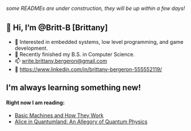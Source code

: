 ###### some READMEs are under construction, they will be up within a few days!

## 👋 Hi, I’m @Britt-B [Brittany]
- 👀 Interested in embedded systems, low level programming, and game development.
- 🌱 Recently finished my B.S. in Computer Science.
- 📫 write.brittany.bergeron@gmail.com
- 🤝 https://www.linkedin.com/in/brittany-bergeron-555552119/


## I'm always learning something new!
#### Right now I  am reading: 
* [Basic Machines and How They Work](https://store.doverpublications.com/0486217094.html?gclid=CjwKCAjwtfqKBhBoEiwAZuesiI2u-jDZTg0u67yoFkaoFGCeJCuSLQFdUDiTcNdjN5WhEYk-8na-NxoC4ksQAvD_BwE)
* [Alice in Quantumland: An Allegory of Quantum Physics](https://www.goodreads.com/book/show/1044095.Alice_in_Quantumland)

<!---
Britt-B/Britt-B is a ✨ special ✨ repository because its `README.md` (this file) appears on your GitHub profile.
You can click the Preview link to take a look at your changes.
--->
